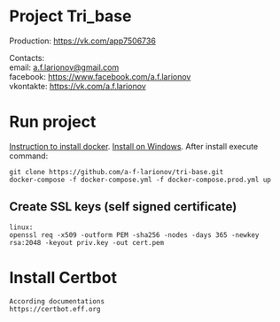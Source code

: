 # Project Tri_base

Production: https://vk.com/app7506736

Contacts: <br>
email: a.f.larionov@gmail.com <br>
facebook: https://www.facebook.com/a.f.larionov <br>
vkontakte: https://vk.com/a.f.larionov

# Run project
<a href="https://docs.docker.com/engine/install/">Instruction to install docker</a>.
<a href="https://www.docker.com/products/docker-desktop">Install on Windows</a>.
After install execute command:

    git clone https://github.com/a-f-larionov/tri-base.git
    docker-compose -f docker-compose.yml -f docker-compose.prod.yml up

## Create SSL keys (self signed certificate)

    linux:
    openssl req -x509 -outform PEM -sha256 -nodes -days 365 -newkey rsa:2048 -keyout priv.key -out cert.pem

# Install Certbot

    According documentations
    https://certbot.eff.org